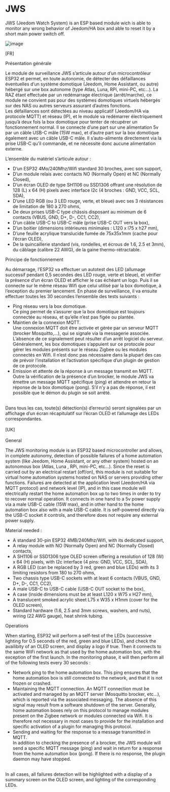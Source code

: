 # JWS
JWS (Jeedom Watch System) is an ESP based module wich is able to monitor any wrong behavior of Jeedom/HA box and able to reset it by a short main power switch off. 

![image](https://github.com/user-attachments/assets/9ce92a17-9502-4d74-9f6a-3c34c440ea9e)

[FR]


Présentation générale <br/>

Le module de surveillance JWS s’articule autour d’un microcontrôleur ESP32 et permet, en toute autonomie, de détecter des défaillances éventuelles d’un système domotique (Jeedom, Home Assistant, ou autre) hébergé sur une box autonome (type Atlas, Luna, RPi, mini-PC, etc…). 
La RAZ étant effectuée par un redémarrage électrique (arrêt/marche), ce module ne convient pas pour des systèmes domotiques virtuels hébergés sur des NAS ou autres serveurs assurant d’autres fonctions.  
Les défaillances sont détectées au niveau applicatif (Jeedom/HA via protocole MQTT) et réseau (IP), et le module va redémarrer électriquement jusqu’à deux fois la box domotique pour tenter de récupérer un fonctionnement normal.
Il se connecte d’une part sur une alimentation 5v par un câble USB-C mâle (15W max), et d’autre part sur la box domotique également avec un câble USB-C mâle. Il s’auto-alimente directement via la prise USB-C qu’il commande, et ne nécessite donc aucune alimentation externe.  

L’ensemble du matériel s’articule autour :
-	D’un ESP32 4Mo/240Mhz/Wifi standard 30 broches, avec son support, 
-	D’un module relais avec contacts NO (Normally Open) et NC (Normally Closed), 
-	D’un écran OLED de type SH1106 ou SSD1306 offrant une résolution de 128 (L) x 64 (H) pixels avec interface I2c (4 broches : GND, VCC, SCL, SDA), 
-	D’une LED RGB (ou 3 LED rouge, verte, et bleue) avec ses 3 résistances de limitation de 180 à 270 ohms,
-	De deux prises USB-C type châssis disposant au minimum de 6 contacts (VBUS, GND, D+, D-, CC1, CC2),
-	D’un câble USB-C to USB-C mâle (prise USB-C OUT vers la box),
-	D’un boitier (dimensions intérieures minimales : L120 x l75 x h27 mm),
-	D’une feuille acrylique translucide fumée de 75x35x1mm (cache pour l’écran OLED),
-	De la quincaillerie standard (vis, rondelles, et écrous de 1.6, 2.5 et 3mm), du câblage (calibre 22 AWG), de la gaine thermo-rétractable.

Principe de fonctionnement<br/>

Au démarrage, l’ESP32 va effectuer un autotest des LED (allumage successif pendant 0,5 secondes des LED rouge, verte et bleue), et vérifier la présence d’un écran OLED et afficher le cas échéant un logo. 
Puis il se connecte sur le même réseau Wifi que celui utilisé par la box domotique, à l’exception du premier lancement. 
En phase de surveillance, il va ensuite effectuer toutes les 30 secondes l’ensemble des tests suivants :  
-	Ping réseau vers la box domotique.<br> 
Ce ping permet de s’assurer que la box domotique est toujours connectée au réseau, et qu’elle n’est pas figée ou plantée.  
-	Maintien de la connexion MQTT.<br>
Une connexion MQTT doit être activée et gérée par un serveur MQTT (brocker Mosquitto,…), qui se signale via la messagerie associée. L’absence de ce signalement peut résulter d’un arrêt logiciel du serveur. Généralement, les box domotiques s’appuient sur ce protocole pour gérer les modules présents sur le réseau Zigbee ou les modules connectés en Wifi. Il n’est donc pas nécessaire dans la plupart des cas de prévoir l’installation et l’activation spécifique d’un plugin de gestion de ce protocole.   
-	Emission et attente de la réponse à un message transmit en MQTT.<br>
Outre la vérification de la présence d’un brocker, le module JWS va émettre un message MQTT spécifique (ping) et attendre en retour la réponse de la box domotique (pong). S’il n’y a pas de réponse, il est possible que le démon du plugin se soit arrêté.
<br>
Dans tous les cas, toute(s) détection(s) d’erreur(s) seront signalées par un affichage d’un écran récapitulatif sur l’écran OLED et l’allumage des LEDs correspondantes.
<br/><br/>
[UK]
<br/>
<br/>
General<br/>

The JWS monitoring module is an ESP32 based microcontroller and allows, in complete autonomy, detection of possible failures of a home automation system (like Jeedom, Home Assistant, or any other system) hosted on an autonomous box (Atlas, Luna , RPi, mini-PC, etc…). 
Since the reset is carried out by an electrical restart (off/on), this module is not suitable for virtual home automation systems hosted on NAS or servers providing other functions.
Failures are detected at the application level (Jeedom/HA via MQTT protocol) and network level (IP), and in this case module will electrically restart the home automation box up to two times in order to try to recover normal operation. 
It connects in one hand to a 5v power supply via a male USB-C cable (15W max), and in other hand to the home automation box also with a male USB-C cable. It is self-powered directly via the USB-C socket it controls, and therefore does not require any external power supply.

Material needed :
- A standard 30-pin ESP32 4MB/240Mhz/Wifi, with its dedicated support, 
- A relay module with NO (Normally Open) and NC (Normally Closed) contacts, 
- A SH1106 or SSD1306 type OLED screen offering a resolution of 128 (W) x 64 (H) pixels, with I2c interface (4 pins: GND, VCC, SCL, SDA), 
- A RGB LED (can be replaced by 3 red, green and blue LEDs) with its 3 limiting resistors from 180 to 270 ohms,
- Two chassis type USB-C sockets with at least 6 contacts (VBUS, GND, D+, D-, CC1, CC2),
- A male USB-C to USB-C cable (USB-C OUT socket to the box),
- A case (inside dimensions must be at least L120 x W75 x H27 mm),
- A translucent smoked acrylic sheet L75 x W35 x H1mm (cover for the OLED screen),
- Standard hardware (1.6, 2.5 and 3mm screws, washers, and nuts), wiring (22 AWG gauge), heat shrink tubing.

Operations <br>

When starting, ESP32 will perform a self-test of the LEDs (successive lighting for 0.5 seconds of the red, green and blue LEDs), and check the availibity of an OLED screen, and display a logo if true. 
Then it connects to the same WiFi network as that used by the home automation box, with the exception of the first launch. 
In the monitoring phase, it will then perform all of the following tests every 30 seconds :  
- Network ping to the home automation box. 
This ping ensures that the home automation box is still connected to the network, and that it is not frozen or crashed.
- Maintaining the MQTT connection.
An MQTT connection must be activated and managed by an MQTT server (Mosquitto brocker, etc...), which is reported via the associated messaging. The absence of this signal may result from a software shutdown of the server. Generally, home automation boxes rely on this protocol to manage modules present on the Zigbee network or modules connected via Wifi. It is therefore not necessary in most cases to provide for the installation and specific activation of a plugin for managing this protocol.
- Sending and waiting for the response to a message transmitted in MQTT.<br>
In addition to checking the presence of a brocker, the JWS module will send a specific MQTT message (ping) and wait in return for a response from the home automation box (pong). If there is no response, the plugin daemon may have stopped.
<br>
In all cases, all failures detection will be highlighted with a display of a summary screen on the OLED screen, and lighting of the corresponding LEDs.
